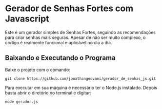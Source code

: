 # Gerador de Senhas Fortes com Javascript
Este é um gerador simples de Senhas Fortes, seguindo as
recomendações para criar senhas mais seguras. Apesar de
não ser muito complexo, o código é realmente funcional e
aplicável no dia a dia.

## Baixando e Executando o Programa
Baixe o projeto com o comando:
```
git clone https://github.com/jonathangeovani/gerador_de_senhas_js.git
```


Para executar em sua máquina é necessário ter o Node.js instalado.
Depois basta abrir o diretório no terminal e digitar:
```
node gerador.js
```
